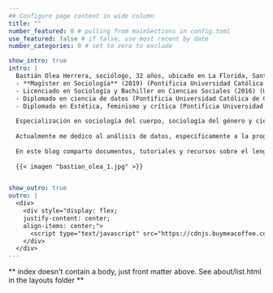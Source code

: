```yaml
---
## Configure page content in wide column
title: ""
number_featured: 0 # pulling from mainSections in config.toml
use_featured: false # if false, use most recent by date
number_categories: 0 # set to zero to exclude

show_intro: true
intro: |
  Bastián Olea Herrera, sociólogo, 32 años, ubicado en La Florida, Santiago de Chile. 
  - **Magíster en Sociología** (2019) (Pontificia Universidad Católica de Chile),
  - Licenciado en Sociología y Bachiller en Ciencias Sociales (2016) (Universidad Alberto Hurtado),
  - Diplomado en ciencia de datos (Pontificia Universidad Católica de Chile), 
  - Diplomado en Estética, feminismo y crítica (Pontificia Universidad Católica de Chile).
  
  Especialización en sociología del cuerpo, sociología del género y ciencia de datos (mediante el lenguaje de programación estadística R).
  
  Actualmente me dedico al análisis de datos, específicamente a la programación y desarrollo de aplicaciones web interactivas para visualizar e interpretar datos estadísticos y sociales. Puedes ver [aquí las aplicaciones de datos sociales abiertos](/apps/) que he desarrollado, y [en este enlace tengo un portafolio de algunos trabajos que he desarrollado profesionalmente](/blog/portafolio_trabajos_r/) en el pasado. También me mantengo estudiando en las áreas de los estudios de género, la sociología del cuerpo, la teoría queer y la filosofía feminista.
  
  En este blog comparto documentos, tutoriales y recursos sobre el lenguaje de programación estadística R. Puedes contactarme si tienes alguna pregunta o comentario, o si necesitas apoyo con tu investigación o tesis.
  
  {{< imagen "bastian_olea_1.jpg" >}}


show_outro: true
outro: |
  <div>
    <div style="display: flex;
    justify-content: center;
    align-items: center;">
      <script type="text/javascript" src="https://cdnjs.buymeacoffee.com/1.0.0/button.prod.min.js" data-name="bmc-button" data-slug="bastimapache" data-color="#FFDD00" data-emoji="☕"  data-font="Cookie" data-text="Regálame un cafecito" data-outline-color="#000000" data-font-color="#000000" data-coffee-color="#ffffff" ></script>
    </div>
  </div>
---
```


** index doesn't contain a body, just front matter above.
See about/list.html in the layouts folder **